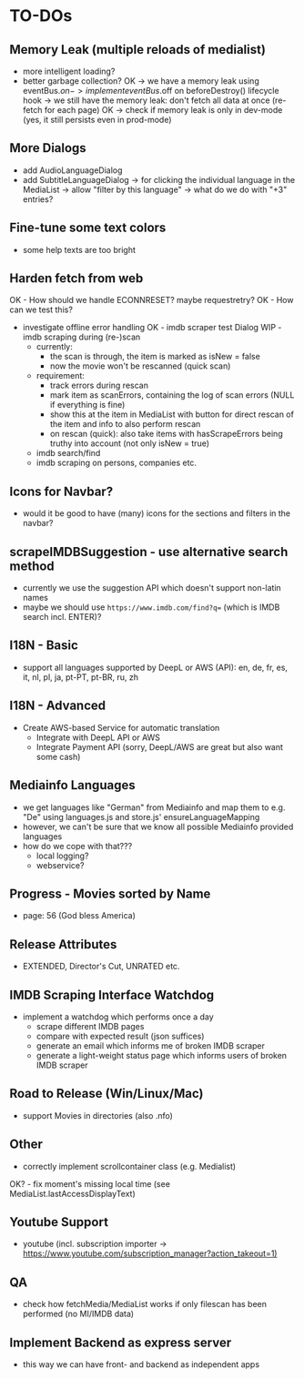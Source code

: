 # TO-DOs

## Memory Leak (multiple reloads of medialist)

- more intelligent loading?
- better garbage collection?
OK -> we have a memory leak using eventBus.$on -> implement eventBus.$off on beforeDestroy() lifecycle hook
-> we still have the memory leak: don't fetch all data at once (re-fetch for each page)
OK -> check if memory leak is only in dev-mode (yes, it still persists even in prod-mode)

## More Dialogs
- add AudioLanguageDialog
- add SubtitleLanguageDialog
-> for clicking the individual language in the MediaList
-> allow "filter by this language"
-> what do we do with "+3" entries?

## Fine-tune some text colors
- some help texts are too bright

## Harden fetch from web
OK - How should we handle ECONNRESET? maybe requestretry?
OK - How can we test this?
- investigate offline error handling
  OK - imdb scraper test Dialog
  WIP - imdb scraping during (re-)scan
    - currently:
      - the scan is through, the item is marked as isNew = false
      - now the movie won't be rescanned (quick scan)
    - requirement:
      - track errors during rescan
      - mark item as scanErrors, containing the log of scan errors (NULL if everything is fine)
      - show this at the item in MediaList with button for direct rescan of the item and info to also perform rescan
      - on rescan (quick): also take items with hasScrapeErrors being truthy into account (not only isNew = true)
  - imdb search/find
  - imdb scraping on persons, companies etc.

## Icons for Navbar?
- would it be good to have (many) icons for the sections and filters in the navbar?

## scrapeIMDBSuggestion - use alternative search method

- currently we use the suggestion API which doesn't support non-latin names
- maybe we should use `https://www.imdb.com/find?q=` (which is IMDB search incl. ENTER)?

## I18N - Basic
- support all languages supported by DeepL or AWS (API):
    en, de, fr, es, it, nl, pl, ja, pt-PT, pt-BR, ru, zh

## I18N - Advanced
- Create AWS-based Service for automatic translation
  - Integrate with DeepL API or AWS
  - Integrate Payment API (sorry, DeepL/AWS are great but also want some cash)

## Mediainfo Languages

- we get languages like "German" from Mediainfo and map them to e.g. "De" using languages.js and store.js' ensureLanguageMapping
- however, we can't be sure that we know all possible Mediainfo provided languages
- how do we cope with that???
  - local logging?
  - webservice?

## Progress - Movies sorted by Name

- page: 56 (God bless America)

## Release Attributes

- EXTENDED, Director's Cut, UNRATED etc.

## IMDB Scraping Interface Watchdog

- implement a watchdog which performs once a day
  - scrape different IMDB pages
  - compare with expected result (json suffices)
  - generate an email which informs me of broken IMDB scraper
  - generate a light-weight status page which informs users of broken IMDB scraper

## Road to Release (Win/Linux/Mac)

- support Movies in directories (also .nfo)

## Other

- correctly implement scrollcontainer class (e.g. Medialist)

OK? - fix moment's missing local time (see MediaList.lastAccessDisplayText)

## Youtube Support

- youtube (incl. subscription importer -> <https://www.youtube.com/subscription_manager?action_takeout=1)>

## QA

- check how fetchMedia/MediaList works if only filescan has been performed (no MI/IMDB data)

## Implement Backend as express server

- this way we can have front- and backend as independent apps
